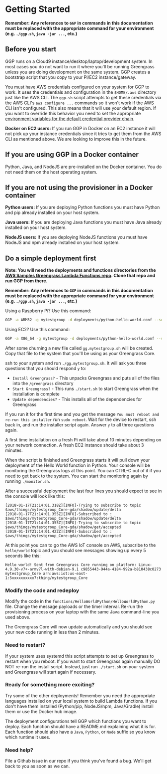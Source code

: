 # Getting Started

**Remember: Any references to `GGP` in commands in this documentation must be replaced with the appropriate command for
your environment (e.g. `./ggp.sh`, `java -jar ...`, etc.)**

## Before you start

GGP runs on a Cloud9 instance/desktop/laptop/development system.  In most cases you do not want to run it where you'll
be running Greengrass unless you are doing development on the same system.  GGP creates a bootstrap script that you copy
to your Pi/EC2 instance/gateway.

You must have AWS credentials configured on your system for GGP to work.  It uses the credentials and configuration in
the `$HOME/.aws` directory just like the AWS CLI.  The `ggp.sh` script attempts to get these credentials via the AWS
CLI's `aws configure ...` commands so it won't work if the AWS CLI isn't configured.  This also means that it will use
your default region.  If you want to override this behavior you need to set the appropriate
[environment variables for the default credential provider chain](https://docs.aws.amazon.com/sdk-for-java/v1/developer-guide/credentials.html#credentials-default).

**Docker on EC2 users:** If you run GGP in Docker on an EC2 instance it will not pick up your instance credentials since
it tries to get them from the AWS CLI as mentioned above.  We are looking to improve this in the future.

## If you are using GGP in a Docker container

Python, Java, and NodeJS are pre-installed on the Docker container.  You do not need them on the host operating system.

## If you are not using the provisioner in a Docker container

**Python users:** If you are deploying Python functions you must have Python and pip already installed on your host system.

**Java users:** If you are deploying Java functions you must have Java already installed on your host system.

**NodeJS users:** If you are deploying NodeJS functions you must have NodeJS and npm already installed on your host system.

## Do a simple deployment first

**Note: You will need the deployments and functions directories from the
[AWS Samples Greengrass Lambda Functions repo](https://github.com/aws-samples/aws-greengrass-lambda-functions).  Clone that
repo and run GGP from there.**

**Remember: Any references to `GGP` in commands in this documentation must be replaced with the appropriate command for
your environment (e.g. `./ggp.sh`, `java -jar ...`, etc.)**

Using a Raspberry Pi?  Use this command:

```bash
GGP -a ARM32 -g mytestgroup -d deployments/python-hello-world.conf --script
```

Using EC2?  Use this command:

```bash
GGP -a X86_64 -g mytestgroup -d deployments/python-hello-world.conf --script
```

After some churning a new file called `gg.mytestgroup.sh` will be created.  Copy that file to the system that you'll be using
as your Greengrass Core.

ssh to your system and run `./gg.mytestgroup.sh`.  It will ask you three questions that you should respond `y` to:

* `Install Greengrass?` - This unpacks Greengrass and puts all of the files into the `/greengrass` directory
* `Start Greengrass?` - This runs `./start.sh` to start Greengrass when the installation is complete
* `Update dependencies?` - This installs all of the dependencies for Greengrass

If you run it for the first time and you get the message `You must reboot and re-run this installer` run
`sudo reboot`.  Wait for the device to restart, ssh back in, and run the installer script again.  Answer `y` to
all three questions again.

A first time installation on a fresh Pi will take about 10 minutes depending on your network connection. A fresh EC2
instance should take about 3 minutes.

When the script is finished and Greengrass starts it will pull down your deployment of the Hello World function
in Python.  Your console will be monitoring the Greengrass logs at this point.  You can CTRL-C out of it if you
need to get back to the system.  You can start the monitoring again by running `./monitor.sh`.

After a successful deployment the last four lines you should expect to see in the console will look like this:

```
[2018-01-17T21:14:01.318Z][INFO]-Trying to subscribe to topic $aws/things/mytestgroup_Core-gda/shadow/update/delta
[2018-01-17T21:14:01.355Z][INFO]-Subscribed to : $aws/things/mytestgroup_Core-gda/shadow/update/delta
[2018-01-17T21:14:01.355Z][INFO]-Trying to subscribe to topic $aws/things/mytestgroup_Core-gda/shadow/get/accepted
[2018-01-17T21:14:01.422Z][INFO]-Subscribed to : $aws/things/mytestgroup_Core-gda/shadow/get/accepted
```

At this point you can to go the AWS IoT console on AWS, subscribe to the `hello/world` topic and you should see
messages showing up every 5 seconds like this:

```
Hello world! Sent from Greengrass Core running on platform: Linux-4.9.30-v7+-armv7l-with-debian-9.1 c9855443-944a-4184-992a-b810438c0273 mytestgroup_Core arn:aws:iot:us-east-1:5xxxxxxxxxx7:thing/mytestgroup_Core
```

### Modify the code and redeploy

Modify the code in the `functions/HelloWorldPython/HelloWorldPython.py` file.  Change the message payloads or
the timer interval.  Re-run the provisioning process on your laptop with the same Java command-line you used
above.

The Greengrass Core will now update automatically and you should see your new code running in less than 2 minutes.

### Need to restart?

If your system uses systemd this script attempts to set up Greengrass to restart when you reboot.  If you want to start
Greengrass again manually DO NOT re-run the install script.  Instead, just run `./start.sh` on your system and
Greengrass will start again if necessary.

### Ready for something more exciting?

Try some of the other deployments!  Remember you need the appropriate languages installed on your local system to build
Lambda functions.  If you don't have them installed (Python/pip, NodeJS/npm, Java/Gradle) install them or use the Docker
hub image.

The deployment configurations tell GGP which functions you want to deploy.  Each function should have a README.md
explaining what it is for. Each function should also have a `Java`, `Python`, or `Node` suffix so you know which runtime
it uses.

### Need help?

File a Github issue in our repo if you think you've found a bug.  We'll get back to you as soon as we can.

